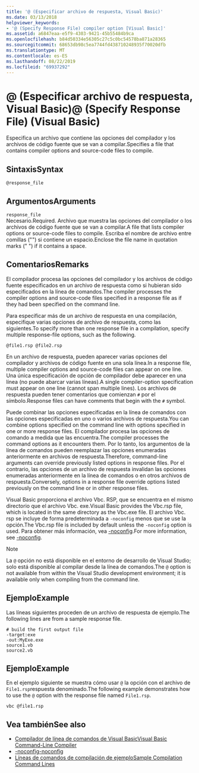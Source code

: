 ```yaml
---
title: '@ (Especificar archivo de respuesta, Visual Basic)'
ms.date: 03/13/2018
helpviewer_keywords:
- '@ (Specify Response File) compiler option [Visual Basic]'
ms.assetid: a6847eaa-e5f9-4303-9421-45b55484b9ca
ms.openlocfilehash: b84d50334e56305c27c5c0bc54578ba871a28365
ms.sourcegitcommit: 68653db98c5ea7744fd438710248935f70020dfb
ms.translationtype: MT
ms.contentlocale: es-ES
ms.lasthandoff: 08/22/2019
ms.locfileid: "69937292"
---
```

# <a name="-specify-response-file-visual-basic"></a><span data-ttu-id="e6685-102">@ (Especificar archivo de respuesta, Visual Basic)</span><span class="sxs-lookup"><span data-stu-id="e6685-102">@ (Specify Response File) (Visual Basic)</span></span>
<span data-ttu-id="e6685-103">Especifica un archivo que contiene las opciones del compilador y los archivos de código fuente que se van a compilar.</span><span class="sxs-lookup"><span data-stu-id="e6685-103">Specifies a file that contains compiler options and source-code files to compile.</span></span>  
  
## <a name="syntax"></a><span data-ttu-id="e6685-104">Sintaxis</span><span class="sxs-lookup"><span data-stu-id="e6685-104">Syntax</span></span>  
  
```  
@response_file  
```  
  
## <a name="arguments"></a><span data-ttu-id="e6685-105">Argumentos</span><span class="sxs-lookup"><span data-stu-id="e6685-105">Arguments</span></span>  
 `response_file`  
 <span data-ttu-id="e6685-106">Necesario.</span><span class="sxs-lookup"><span data-stu-id="e6685-106">Required.</span></span> <span data-ttu-id="e6685-107">Archivo que muestra las opciones del compilador o los archivos de código fuente que se van a compilar.</span><span class="sxs-lookup"><span data-stu-id="e6685-107">A file that lists compiler options or source-code files to compile.</span></span> <span data-ttu-id="e6685-108">Escriba el nombre de archivo entre comillas ("") si contiene un espacio.</span><span class="sxs-lookup"><span data-stu-id="e6685-108">Enclose the file name in quotation marks (" ") if it contains a space.</span></span>  
  
## <a name="remarks"></a><span data-ttu-id="e6685-109">Comentarios</span><span class="sxs-lookup"><span data-stu-id="e6685-109">Remarks</span></span>  
 <span data-ttu-id="e6685-110">El compilador procesa las opciones del compilador y los archivos de código fuente especificados en un archivo de respuesta como si hubieran sido especificados en la línea de comandos.</span><span class="sxs-lookup"><span data-stu-id="e6685-110">The compiler processes the compiler options and source-code files specified in a response file as if they had been specified on the command line.</span></span>  
  
 <span data-ttu-id="e6685-111">Para especificar más de un archivo de respuesta en una compilación, especifique varias opciones de archivo de respuesta, como las siguientes.</span><span class="sxs-lookup"><span data-stu-id="e6685-111">To specify more than one response file in a compilation, specify multiple response-file options, such as the following.</span></span>  
  
```  
@file1.rsp @file2.rsp  
```  
  
 <span data-ttu-id="e6685-112">En un archivo de respuesta, pueden aparecer varias opciones del compilador y archivos de código fuente en una sola línea.</span><span class="sxs-lookup"><span data-stu-id="e6685-112">In a response file, multiple compiler options and source-code files can appear on one line.</span></span> <span data-ttu-id="e6685-113">Una única especificación de opción de compilador debe aparecer en una línea (no puede abarcar varias líneas).</span><span class="sxs-lookup"><span data-stu-id="e6685-113">A single compiler-option specification must appear on one line (cannot span multiple lines).</span></span> <span data-ttu-id="e6685-114">Los archivos de respuesta pueden tener comentarios que comienzan `#` por el símbolo.</span><span class="sxs-lookup"><span data-stu-id="e6685-114">Response files can have comments that begin with the `#` symbol.</span></span>  
  
 <span data-ttu-id="e6685-115">Puede combinar las opciones especificadas en la línea de comandos con las opciones especificadas en uno o varios archivos de respuesta.</span><span class="sxs-lookup"><span data-stu-id="e6685-115">You can combine options specified on the command line with options specified in one or more response files.</span></span> <span data-ttu-id="e6685-116">El compilador procesa las opciones de comando a medida que las encuentra.</span><span class="sxs-lookup"><span data-stu-id="e6685-116">The compiler processes the command options as it encounters them.</span></span> <span data-ttu-id="e6685-117">Por lo tanto, los argumentos de la línea de comandos pueden reemplazar las opciones enumeradas anteriormente en archivos de respuesta.</span><span class="sxs-lookup"><span data-stu-id="e6685-117">Therefore, command-line arguments can override previously listed options in response files.</span></span> <span data-ttu-id="e6685-118">Por el contrario, las opciones de un archivo de respuesta invalidan las opciones enumeradas anteriormente en la línea de comandos o en otros archivos de respuesta.</span><span class="sxs-lookup"><span data-stu-id="e6685-118">Conversely, options in a response file override options listed previously on the command line or in other response files.</span></span>  
  
 <span data-ttu-id="e6685-119">Visual Basic proporciona el archivo Vbc. RSP, que se encuentra en el mismo directorio que el archivo Vbc. exe.</span><span class="sxs-lookup"><span data-stu-id="e6685-119">Visual Basic provides the Vbc.rsp file, which is located in the same directory as the Vbc.exe file.</span></span> <span data-ttu-id="e6685-120">El archivo Vbc. rsp se incluye de forma predeterminada a `-noconfig` menos que se use la opción.</span><span class="sxs-lookup"><span data-stu-id="e6685-120">The Vbc.rsp file is included by default unless the `-noconfig` option is used.</span></span> <span data-ttu-id="e6685-121">Para obtener más información, vea [-noconfig](../../../visual-basic/reference/command-line-compiler/noconfig.md).</span><span class="sxs-lookup"><span data-stu-id="e6685-121">For more information, see [-noconfig](../../../visual-basic/reference/command-line-compiler/noconfig.md).</span></span>  
  
> [!NOTE]
> <span data-ttu-id="e6685-122">La `@` opción no está disponible en el entorno de desarrollo de Visual Studio; solo está disponible al compilar desde la línea de comandos.</span><span class="sxs-lookup"><span data-stu-id="e6685-122">The `@` option is not available from within the Visual Studio development environment; it is available only when compiling from the command line.</span></span>  
  
## <a name="example"></a><span data-ttu-id="e6685-123">Ejemplo</span><span class="sxs-lookup"><span data-stu-id="e6685-123">Example</span></span>  
 <span data-ttu-id="e6685-124">Las líneas siguientes proceden de un archivo de respuesta de ejemplo.</span><span class="sxs-lookup"><span data-stu-id="e6685-124">The following lines are from a sample response file.</span></span>  
  
```console
# build the first output file  
-target:exe   
-out:MyExe.exe  
source1.vb   
source2.vb  
```  
  
## <a name="example"></a><span data-ttu-id="e6685-125">Ejemplo</span><span class="sxs-lookup"><span data-stu-id="e6685-125">Example</span></span>  
 <span data-ttu-id="e6685-126">En el ejemplo siguiente se muestra cómo usar `@` la opción con el archivo de `File1.rsp`respuesta denominado.</span><span class="sxs-lookup"><span data-stu-id="e6685-126">The following example demonstrates how to use the `@` option with the response file named `File1.rsp`.</span></span>  
  
```console
vbc @file1.rsp  
```  
  
## <a name="see-also"></a><span data-ttu-id="e6685-127">Vea también</span><span class="sxs-lookup"><span data-stu-id="e6685-127">See also</span></span>

- [<span data-ttu-id="e6685-128">Compilador de línea de comandos de Visual Basic</span><span class="sxs-lookup"><span data-stu-id="e6685-128">Visual Basic Command-Line Compiler</span></span>](../../../visual-basic/reference/command-line-compiler/index.md)
- [<span data-ttu-id="e6685-129">-noconfig</span><span class="sxs-lookup"><span data-stu-id="e6685-129">-noconfig</span></span>](../../../visual-basic/reference/command-line-compiler/noconfig.md)
- [<span data-ttu-id="e6685-130">Líneas de comandos de compilación de ejemplo</span><span class="sxs-lookup"><span data-stu-id="e6685-130">Sample Compilation Command Lines</span></span>](../../../visual-basic/reference/command-line-compiler/sample-compilation-command-lines.md)
